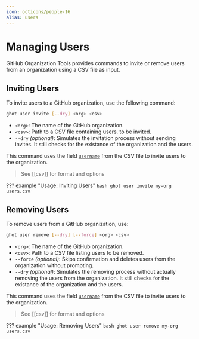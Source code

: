 ```yaml
---
icon: octicons/people-16
alias: users
---
```


# Managing Users

GitHub Organization Tools provides commands to invite or remove users from an organization using a CSV file as input.

## Inviting Users

To invite users to a GitHub organization, use the following command:

```bash
ghot user invite [--dry] <org> <csv>
```

- `<org>`: The name of the GitHub organization.
- `<csv>`: Path to a CSV file containing users.
    to be invited.
- `--dry` *(optional)*: Simulates the invitation process without sending invites. It still checks for the existance of the organization and the users.

This command uses the field [`username`][fields]
from the CSV file to invite users to the organization.

> See [[csv]] for format and options

[fields]: ../options/csv.md#fields


??? example "Usage: Inviting Users"
    ```bash
    ghot user invite my-org users.csv
    ```

## Removing Users

To remove users from a GitHub organization, use:

```bash
ghot user remove [--dry] [--force] <org> <csv>
```

- `<org>`: The name of the GitHub organization.
- `<csv>`: Path to a CSV file listing users to be removed.
- `--force` *(optional)*: Skips confirmation and deletes users from the organization without prompting.
- `--dry` *(optional)*: Simulates the removing process without actually removing the users from the organization. It still checks for the existance of the organization and the users.

This command uses the field [`username`][fields]
from the CSV file to invite users to the organization.

> See [[csv]] for format and options

??? example "Usage: Removing Users"
    ```bash
    ghot user remove my-org users.csv
    ```
